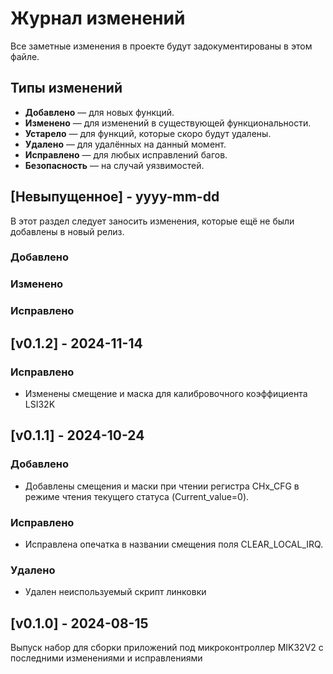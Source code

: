 
# Журнал изменений
Все заметные изменения в проекте будут задокументированы в этом файле.

## Типы изменений
- **Добавлено** — для новых функций.
- **Изменено** — для изменений в существующей функциональности.
- **Устарело** — для функций, которые скоро будут удалены.
- **Удалено** — для удалённых на данный момент.
- **Исправлено** — для любых исправлений багов.
- **Безопасность** — на случай уязвимостей.

## [Невыпущенное] - yyyy-mm-dd
 
В этот раздел следует заносить изменения, которые ещё не были добавлены в новый релиз.

### Добавлено
  
### Изменено
 
### Исправлено

## [v0.1.2] - 2024-11-14
 
### Исправлено
- Изменены смещение и маска для калибровочного коэффициента LSI32K

## [v0.1.1] - 2024-10-24
 
### Добавлено
- Добавлены смещения и маски при чтении регистра CHx_CFG в режиме чтения текущего статуса (Current_value=0).
 
### Исправлено
- Исправлена опечатка в названии смещения поля CLEAR_LOCAL_IRQ. 
  
### Удалено
- Удален неиспользуемый скрипт линковки

## [v0.1.0] - 2024-08-15
 
Выпуск набор для сборки приложений под микроконтроллер MIK32V2 с последними изменениями и исправлениями

